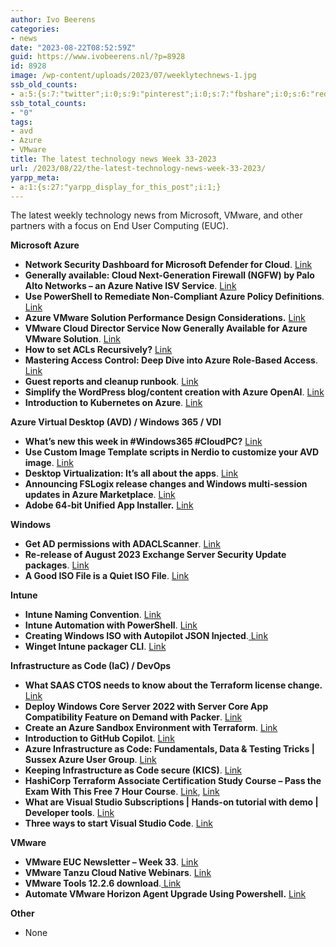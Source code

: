 ```yaml
---
author: Ivo Beerens
categories:
- news
date: "2023-08-22T08:52:59Z"
guid: https://www.ivobeerens.nl/?p=8928
id: 8928
image: /wp-content/uploads/2023/07/weeklytechnews-1.jpg
ssb_old_counts:
- a:5:{s:7:"twitter";i:0;s:9:"pinterest";i:0;s:7:"fbshare";i:0;s:6:"reddit";i:0;s:6:"tumblr";N;}
ssb_total_counts:
- "0"
tags:
- avd
- Azure
- VMware
title: The latest technology news Week 33-2023
url: /2023/08/22/the-latest-technology-news-week-33-2023/
yarpp_meta:
- a:1:{s:27:"yarpp_display_for_this_post";i:1;}
---
```


The latest weekly technology news from Microsoft, VMware, and other partners with a focus on End User Computing (EUC).

**Microsoft Azure**

- **Network Security Dashboard for Microsoft Defender for Cloud**. [Link](https://github.com/Azure/Microsoft-Defender-for-Cloud/tree/main/Workbooks/Network%20Security%20Dashboard)
- **Generally available: Cloud Next-Generation Firewall (NGFW) by Palo Alto Networks – an Azure Native ISV Service**. [Link](https://azure.microsoft.com/en-us/updates/generally-available-cloud-nextgeneration-firewall-ngfw-by-palo-alto-networks-an-azure-native-isv-service/)
- **Use PowerShell to Remediate Non-Compliant Azure Policy Definitions**. [Link](https://techcommunity.microsoft.com/t5/core-infrastructure-and-security/use-powershell-to-remediate-non-compliant-policy-definitions/ba-p/3878321)
- **Azure VMware Solution Performance Design Considerations.** [Link](https://techcommunity.microsoft.com/t5/azure-migration-and/azure-vmware-solution-performance-design-considerations/ba-p/3903291)
- **VMware Cloud Director Service Now Generally Available for Azure VMware Solution**. [Link](https://blogs.vmware.com/cloud/2023/08/15/cloud-director-service-ga-for-avs/)
- **How to set ACLs Recursively?** [Link](https://techcommunity.microsoft.com/t5/azure-paas-blog/how-to-set-acls-recursively/ba-p/3544703?WT.mc_id=DT-MVP-5001664)
- **Mastering Access Control: Deep Dive into Azure Role-Based Access**. [Link](https://techcommunity.microsoft.com/t5/nta-techies/mastering-access-control-deep-dive-into-azure-role-based-access/ba-p/3899401?WT.mc_id=DT-MVP-5001664)
- **Guest reports and cleanup runbook**. [Link](https://www.lieben.nu/liebensraum/2023/08/guest-report-cleanup-new-features/)
- **Simplify the WordPress blog/content creation with Azure OpenAI**. [Link](https://techcommunity.microsoft.com/t5/apps-on-azure-blog/simplify-the-wordpress-blog-content-creation-with-azure-openai/ba-p/3899972?WT.mc_id=DT-MVP-5001664)
- **Introduction to Kubernetes on Azure**. [Link](https://learn.microsoft.com/en-us/training/paths/intro-to-kubernetes-on-azure/?source=recommendations)

**Azure Virtual Desktop (AVD) / Windows 365 / VDI**

- **What’s new this week in #Windows365 #CloudPC?** [Link](https://w365community.com/weekly-newsletter-12th-of-july-to-18th-of-july-2023)
- **Use Custom Image Template scripts in Nerdio to customize your AVD image**. [Link](https://johanvanneuville.com/automation/use-custom-image-template-scripts-in-nerdio-to-customize-your-avd-image/)
- **Desktop Virtualization: It’s all about the apps**. [Link](https://www.linkedin.com/pulse/desktop-virtualization-its-all-apps-gary-taylor%3FtrackingId=ha4UKvbBSnWrq0ANVKqs7Q%253D%253D/?trackingId=ha4UKvbBSnWrq0ANVKqs7Q%3D%3D)
- **Announcing FSLogix release changes and Windows multi-session updates in Azure Marketplace**. [Link](https://techcommunity.microsoft.com/t5/fslogix-blog/announcing-fslogix-release-changes-and-windows-multi-session/ba-p/3900042)
- **Adobe 64-bit Unified App Installer.** [Link](https://www.adobe.com/devnet-docs/acrobatetk/tools/AdminGuide/singleinstaller.html#bit-unified-app-installer)

**Windows**

- **Get AD permissions with ADACLScanner**. [Link](https://itpro-tips.com/get-ad-permissions-with-adaclscanner/)
- **Re-release of August 2023 Exchange Server Security Update packages**. [Link](https://techcommunity.microsoft.com/t5/exchange-team-blog/re-release-of-august-2023-exchange-server-security-update/ba-p/3900025)
- **A Good ISO File is a Quiet ISO File**. [Link](https://www.deploymentresearch.com/a-good-iso-file-is-a-quiet-iso-file/)

**Intune**

- **Intune Naming Convention**. [Link](https://scloud.work/intune-naming-convention/)
- **Intune Automation with PowerShell**. [Link](https://endusersupports.com/index.php/2023/08/19/intune-automation-with-powershell/)
- **Creating Windows ISO with Autopilot JSON Injected**.[ Link](https://andrewstaylor.com/2023/08/15/creating-windows-iso-with-autopilot-json-injected/)
- **Winget Intune packager CLI**. [Link](https://github.com/svrooij/WingetIntune)

**Infrastructure as Code (IaC) / DevOps**

- **What SAAS CTOS needs to know about the Terraform license change.** [Link](https://www.scalefactory.com/blog/2023/08/16/what-saas-ctos-need-to-know-about-the-terraform-licence-change/)
- **Deploy Windows Core Server 2022 with Server Core App Compatibility Feature on Demand with Packer**. [Link](https://www.wardvissers.nl/2023/08/20/deploy-windows-core-server-2022-with-server-core-app-compatibility-feature-on-demand-with-packer/)
- **Create an Azure Sandbox Environment with Terraform**. [Link](https://github.com/Azure-Samples/azuresandbox)
- **Introduction to GitHub Copilot**. [Link](https://learn.microsoft.com/en-us/training/modules/introduction-to-github-copilot/)
- **Azure Infrastructure as Code: Fundamentals, Data &amp; Testing Tricks | Sussex Azure User Group**. [Link](https://youtu.be/xgOCYaEFiuA)
- **Keeping Infrastructure as Code secure (KICS)**. [Link](https://codewithme.cloud/posts/2023/08/iac-scanning-with-kics/)
- **HashiCorp Terraform Associate Certification Study Course – Pass the Exam With This Free 7 Hour Course**. [Link](https://www.freecodecamp.org/news/hashicorp-terraform-associate-certification-study-course-pass-the-exam-with-this-free-12-hour-course/), [Link](https://www.youtube.com/watch?v=SPcwo0Gq9T8)
- **What are Visual Studio Subscriptions | Hands-on tutorial with demo | Developer tools**. [Link](https://youtu.be/xcZmrvAnah4)
- **Three ways to start Visual Studio Code**. [Link](https://powershellisfun.com/2023/08/16/three-ways-to-start-visual-studio-code/?utm_source=dlvr.it&utm_medium=twitter)

**VMware**

- **VMware EUC Newsletter – Week 33**. [Link](https://blog.simonelberts.nl/2023/08/vmware-euc-newsletter-week-34.html)
- **VMware Tanzu Cloud Native Webinars**. [Link](https://webinars.tanzu.dk/)
- **VMware Tools 12.2.6 download**.[ Link](https://customerconnect.vmware.com/downloads/details?downloadGroup=VMTOOLS1226&productId=742&rPId=108996)
- **Automate VMware Horizon Agent Upgrade Using Powershell.** [Link](https://techcollective.blog/automate-horizon-agent-upgrade-using-powershell/)

**Other**

- None
